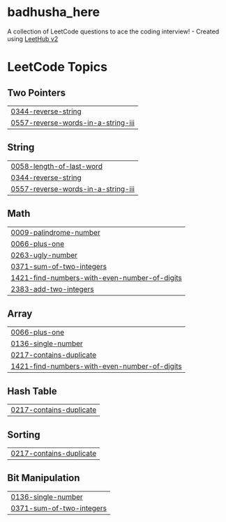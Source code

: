 # badhusha_here
A collection of LeetCode questions to ace the coding interview! - Created using [LeetHub v2](https://github.com/arunbhardwaj/LeetHub-2.0)

<!---LeetCode Topics Start-->
# LeetCode Topics
## Two Pointers
|  |
| ------- |
| [0344-reverse-string](https://github.com/badhsha-here/badhusha_here/tree/master/0344-reverse-string) |
| [0557-reverse-words-in-a-string-iii](https://github.com/badhsha-here/badhusha_here/tree/master/0557-reverse-words-in-a-string-iii) |
## String
|  |
| ------- |
| [0058-length-of-last-word](https://github.com/badhsha-here/badhusha_here/tree/master/0058-length-of-last-word) |
| [0344-reverse-string](https://github.com/badhsha-here/badhusha_here/tree/master/0344-reverse-string) |
| [0557-reverse-words-in-a-string-iii](https://github.com/badhsha-here/badhusha_here/tree/master/0557-reverse-words-in-a-string-iii) |
## Math
|  |
| ------- |
| [0009-palindrome-number](https://github.com/badhsha-here/badhusha_here/tree/master/0009-palindrome-number) |
| [0066-plus-one](https://github.com/badhsha-here/badhusha_here/tree/master/0066-plus-one) |
| [0263-ugly-number](https://github.com/badhsha-here/badhusha_here/tree/master/0263-ugly-number) |
| [0371-sum-of-two-integers](https://github.com/badhsha-here/badhusha_here/tree/master/0371-sum-of-two-integers) |
| [1421-find-numbers-with-even-number-of-digits](https://github.com/badhsha-here/badhusha_here/tree/master/1421-find-numbers-with-even-number-of-digits) |
| [2383-add-two-integers](https://github.com/badhsha-here/badhusha_here/tree/master/2383-add-two-integers) |
## Array
|  |
| ------- |
| [0066-plus-one](https://github.com/badhsha-here/badhusha_here/tree/master/0066-plus-one) |
| [0136-single-number](https://github.com/badhsha-here/badhusha_here/tree/master/0136-single-number) |
| [0217-contains-duplicate](https://github.com/badhsha-here/badhusha_here/tree/master/0217-contains-duplicate) |
| [1421-find-numbers-with-even-number-of-digits](https://github.com/badhsha-here/badhusha_here/tree/master/1421-find-numbers-with-even-number-of-digits) |
## Hash Table
|  |
| ------- |
| [0217-contains-duplicate](https://github.com/badhsha-here/badhusha_here/tree/master/0217-contains-duplicate) |
## Sorting
|  |
| ------- |
| [0217-contains-duplicate](https://github.com/badhsha-here/badhusha_here/tree/master/0217-contains-duplicate) |
## Bit Manipulation
|  |
| ------- |
| [0136-single-number](https://github.com/badhsha-here/badhusha_here/tree/master/0136-single-number) |
| [0371-sum-of-two-integers](https://github.com/badhsha-here/badhusha_here/tree/master/0371-sum-of-two-integers) |
<!---LeetCode Topics End-->